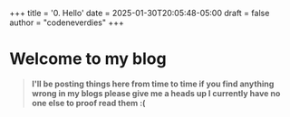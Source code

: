 +++
title = '0. Hello'
date = 2025-01-30T20:05:48-05:00
draft = false
author = "codeneverdies"
+++

 # Welcome to my blog

 > **I'll be posting things here from time to time if you find anything wrong in my blogs please give me a heads up I currently have no one else to proof read them :(**
